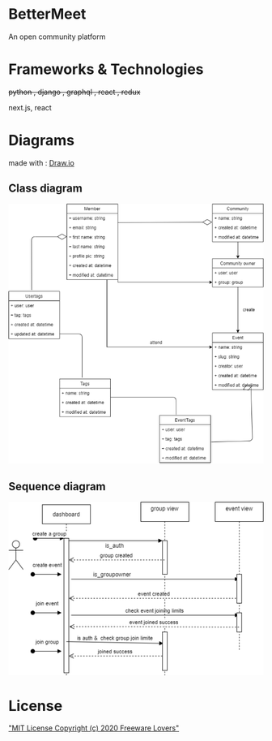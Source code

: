 # BetterMeet
An open community platform

# Frameworks & Technologies
~~python , django , graphql , react , redux~~

next.js, react

# Diagrams
made with  : [Draw.io](https://draw.io/)

## Class diagram 
!["Community lovers class diagram"](planing/images/classdiagram.png)

## Sequence diagram
!["Community lovers sequence diagram"](planing/images/squencediagram.png)

# License
["MIT License Copyright (c) 2020 Freeware Lovers"](LICENSE)
